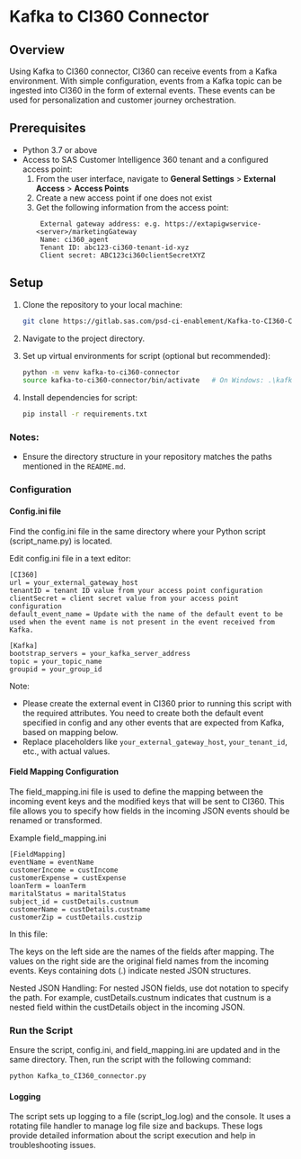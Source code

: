 # Kafka to CI360 Connector

## Overview

Using Kafka to CI360 connector, CI360 can receive events from a Kafka environment. With simple configuration, events from a Kafka topic can be ingested into CI360 in the form of external events. These events can be used for personalization and customer journey orchestration.

## Prerequisites
- Python 3.7 or above
- Access to SAS Customer Intelligence 360 tenant and a configured access point:
    1. From the user interface, navigate to **General Settings** > **External Access** > **Access Points**
    2. Create a new access point if one does not exist
    3. Get the following information from the access point:  
       ```
        External gateway address: e.g. https://extapigwservice-<server>/marketingGateway  
        Name: ci360_agent  
        Tenant ID: abc123-ci360-tenant-id-xyz  
        Client secret: ABC123ci360clientSecretXYZ  
       ```

## Setup

1. Clone the repository to your local machine:
    ```bash
    git clone https://gitlab.sas.com/psd-ci-enablement/Kafka-to-CI360-Connector.git
    ```

2. Navigate to the project directory.
    
3. Set up virtual environments for script (optional but recommended):
    ```bash
    python -m venv kafka-to-ci360-connector
    source kafka-to-ci360-connector/bin/activate   # On Windows: .\kafka-to-ci360-connector\Scripts\activate
    ```

4. Install dependencies for script:
    ```bash
    pip install -r requirements.txt
    ```

### Notes:
- Ensure the directory structure in your repository matches the paths mentioned in the `README.md`.

### Configuration
#### Config.ini file

Find the config.ini file in the same directory where your Python script (script_name.py) is located.

Edit config.ini file in a text editor:

```
[CI360]
url = your_external_gateway_host
tenantID = tenant ID value from your access point configuration
clientSecret = client secret value from your access point configuration
default_event_name = Update with the name of the default event to be used when the event name is not present in the event received from Kafka.

[Kafka]
bootstrap_servers = your_kafka_server_address
topic = your_topic_name
groupid = your_group_id

```

Note: 
- Please create the external event in CI360 prior to running this script with the required attributes. You need to create both the default event specified in config and any other events that are expected from Kafka, based on mapping below.
- Replace placeholders like `your_external_gateway_host`, `your_tenant_id`, etc., with actual values.

#### Field Mapping Configuration

The field_mapping.ini file is used to define the mapping between the incoming event keys and the modified keys that will be sent to CI360. This file allows you to specify how fields in the incoming JSON events should be renamed or transformed.

Example field_mapping.ini
```
[FieldMapping]
eventName = eventName
customerIncome = custIncome
customerExpense = custExpense
loanTerm = loanTerm
maritalStatus = maritalStatus
subject_id = custDetails.custnum
customerName = custDetails.custname
customerZip = custDetails.custzip
```

In this file:

The keys on the left side are the names of the fields after mapping.
The values on the right side are the original field names from the incoming events.
Keys containing dots (.) indicate nested JSON structures.

Nested JSON Handling: For nested JSON fields, use dot notation to specify the path. For example, custDetails.custnum indicates that custnum is a nested field within the custDetails object in the incoming JSON.

### Run the Script
Ensure the script, config.ini, and field_mapping.ini are updated and in the same directory. Then, run the script with the following command:
```bash
python Kafka_to_CI360_connector.py
``` 

#### Logging
The script sets up logging to a file (script_log.log) and the console. It uses a rotating file handler to manage log file size and backups. These logs provide detailed information about the script execution and help in troubleshooting issues.


